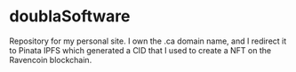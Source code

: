 # doublaSoftware
Repository for my personal site.
I own the .ca domain name, and I redirect it to Pinata IPFS which generated a CID that I used to create a NFT on the Ravencoin blockchain.
